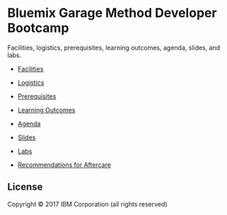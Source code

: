 # Bluemix Garage Method Developer Bootcamp 

Facilities, logistics, prerequisites, learning outcomes, agenda, slides, and labs.

* [Facilities](01-facilities.md)
 
* [Logistics](02-logistics.md)

* [Prerequisites](03-prerequisites.md)

* [Learning Outcomes](04-learning-outcomes.md)
 
* [Agenda](05-agenda.md)
 
* [Slides](https://pages.github.ibm.com/bluemix-enablement//bluemix-garage-developer-bootcamp)

* [Labs](https://github.ibm.com/bluemix-enablement//bluemix-garage-developer-bootcamp/tree/integration)

* [Recommendations for Aftercare](06-recommendations-for-aftercare.md)
 

## License

Copyright © 2017 IBM Corporation (all rights reserved)

